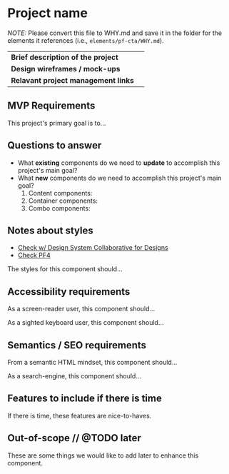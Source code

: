 # Project name
_NOTE:_ Please convert this file to WHY.md and save it in the folder for the 
elements it references (i.e., `elements/pf-cta/WHY.md`).

|  |  |
| --- | --- |
| **Brief description of the project** |  | 
| **Design wireframes / mock-ups** |  | 
| **Relavant project management links** |  | 

## MVP Requirements
This project's primary goal is to...

## Questions to answer
- What **existing** components do we need to **update** to accomplish this project's main goal?
- What **new** components do we need to accomplish this project's main goal?
    1. Content components:
    2. Container components:
    3. Combo components:

## Notes about styles
* [Check w/ Design System Collaborative for Designs](https://github.com/patternfly/patternfly-unified-design-kit/projects/1)
* [Check PF4](https://docs.google.com/spreadsheets/d/1P9iYwguDy2EnIS-Iw5ynX1Dn6FdKOR8GeZNaXGI_LNA/edit#gid=289588122)

The styles for this component should...

## Accessibility requirements
As a screen-reader user, this component should...

As a sighted keyboard user, this component should...

## Semantics / SEO requirements
From a semantic HTML mindset, this component should...

As a search-engine, this component should...

## Features to include if there is time
If there is time, these features are nice-to-haves.

## Out-of-scope // @TODO later
These are some things we would like to add later to enhance this component.

